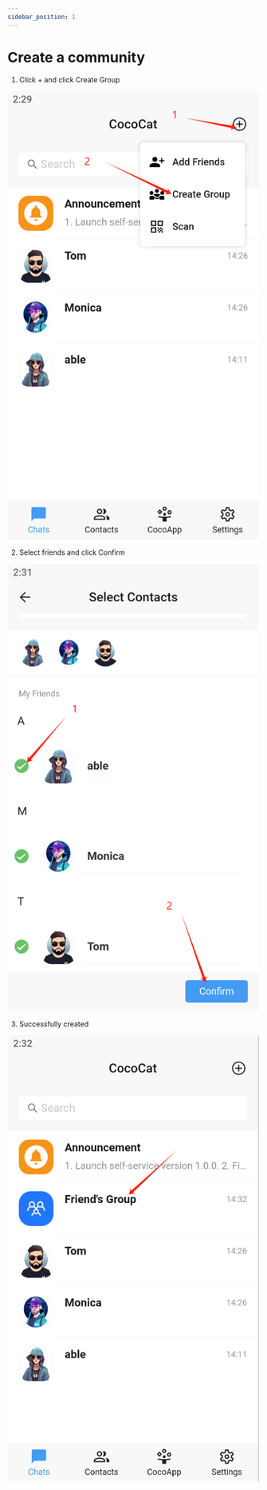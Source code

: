 ```yaml
---
sidebar_position: 1
---
```


# Create a community

1. Click + and click Create Group 



![img](img/Create-a-community-1.png)



2. Select friends and click Confirm



![img](img/Create-a-community-2.png)



3. Successfully created



![img](img/Create-a-community-3.png)


